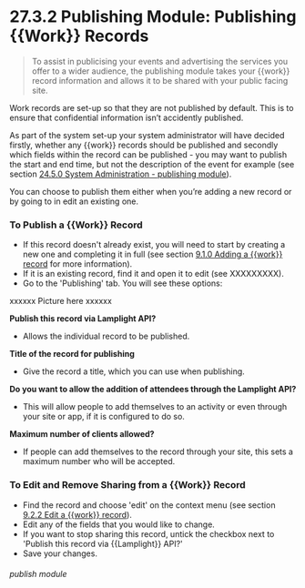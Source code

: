 # 27.3.2 Publishing Module: Publishing {{Work}} Records

> To assist in publicising your events and advertising the services you offer to a wider audience, the publishing module takes your {{work}} record information and allows it to be shared with your public facing site. 

Work records are set-up so that they are not published by default. This is to ensure that confidential information isn’t accidently published.

As part of the system set-up your system administrator will have decided firstly, whether any {{work}} records should be published and secondly which fields within the record can be published - you may want to publish the start and end time, but not the description of the event for example (see section [24.5.0  System Administration - publishing module](/help/index/v/{{version}}/p/24.5.0)).

You can choose to publish them either when you’re adding a new record or by going to in edit an existing one. 

### To Publish a {{Work}} Record

- If this record doesn't already exist, you will need to start by creating a new one and completing it in full (see section [9.1.0  Adding a {{work}} record](/help/index/p/9.1.0) for more information).
- If it is an existing record, find it and open it to edit (see XXXXXXXXX).
- Go to the 'Publishing' tab. You will see these options:

xxxxxx Picture here xxxxxx

   **Publish this record via Lamplight API?**
   
   - Allows the individual record to be published.
   
   **Title of the record for publishing**
   
   - Give the record a title, which you can use when publishing.
   
   **Do you want to allow the addition of attendees through the Lamplight API?**
   
   - This will allow people to add themselves to an activity or even through your site or app, if it is configured to do so.
   
   **Maximum number of clients allowed?**
   
   - If people can add themselves to the record through your site, this sets a maximum number who will be accepted.


### To Edit and Remove Sharing from a {{Work}} Record

- Find the record and choose 'edit' on the context menu (see section [9.2.2  Edit a {{work}} record](/help/index/p/9.2.2)).
- Edit any of the fields that you would like to change.
- If you want to stop sharing this record, untick the checkbox next to 'Publish this record via {{Lamplight}} API?'
- Save your changes.

###### publish module

